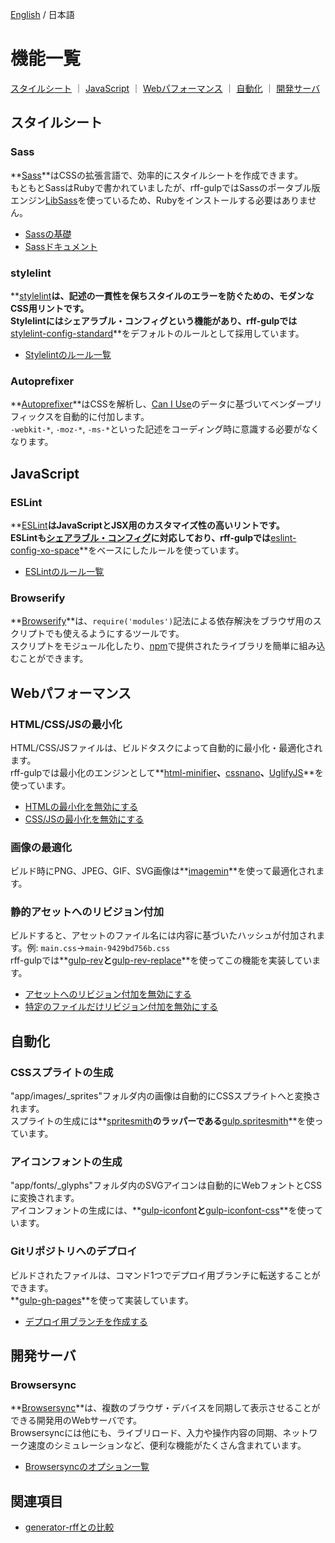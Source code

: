 [English](../help/features.md) / 日本語

# 機能一覧

[スタイルシート](#スタイルシート) ｜
[JavaScript](#javascript) ｜
[Webパフォーマンス](#webパフォーマンス) ｜
[自動化](#自動化) ｜
[開発サーバ](#開発サーバ)

## スタイルシート
### Sass
**[Sass](http://sass-lang.com/)**はCSSの拡張言語で、効率的にスタイルシートを作成できます。  
もともとSassはRubyで書かれていましたが、rff-gulpではSassのポータブル版エンジン[LibSass](http://sass-lang.com/libsass)を使っているため、Rubyをインストールする必要はありません。

- [Sassの基礎](http://sass-lang.com/guide)
- [Sassドキュメント](http://sass-lang.com/documentation/file.SASS_REFERENCE.html)

### stylelint
**[stylelint](http://stylelint.io/)**は、記述の一貫性を保ちスタイルのエラーを防ぐための、モダンなCSS用リントです。  
Stylelintにはシェアラブル・コンフィグという機能があり、rff-gulpでは**[stylelint-config-standard](https://github.com/stylelint/stylelint-config-standard)**をデフォルトのルールとして採用しています。

- [Stylelintのルール一覧](http://stylelint.io/user-guide/rules/)

### Autoprefixer
**[Autoprefixer](https://github.com/postcss/autoprefixer)**はCSSを解析し、[Can I Use](http://caniuse.com/)のデータに基づいてベンダープリフィックスを自動的に付加します。  
`-webkit-*`, `-moz-*`, `-ms-*`といった記述をコーディング時に意識する必要がなくなります。

## JavaScript
### ESLint
**[ESLint](http://eslint.org/)**はJavaScriptとJSX用のカスタマイズ性の高いリントです。  
ESLintも[シェアラブル・コンフィグ](http://eslint.org/docs/developer-guide/shareable-configs)に対応しており、rff-gulpでは**[eslint-config-xo-space](https://github.com/sindresorhus/eslint-config-xo-space)**をベースにしたルールを使っています。

- [ESLintのルール一覧](http://eslint.org/docs/rules/)

### Browserify
**[Browserify](http://browserify.org/)**は、`require('modules')`記法による依存解決をブラウザ用のスクリプトでも使えるようにするツールです。  
スクリプトをモジュール化したり、[npm](https://www.npmjs.com/)で提供されたライブラリを簡単に組み込むことができます。

## Webパフォーマンス
### HTML/CSS/JSの最小化
HTML/CSS/JSファイルは、ビルドタスクによって自動的に最小化・最適化されます。  
rff-gulpでは最小化のエンジンとして**[html-minifier](https://github.com/kangax/html-minifier)**、**[cssnano](http://cssnano.co/)**、**[UglifyJS](http://lisperator.net/uglifyjs/)**を使っています。

- [HTMLの最小化を無効にする](disable-html-minification.md)
- [CSS/JSの最小化を無効にする](disable-css-js-minification.md)

### 画像の最適化
ビルド時にPNG、JPEG、GIF、SVG画像は**[imagemin](https://github.com/imagemin/imagemin)**を使って最適化されます。

### 静的アセットへのリビジョン付加
ビルドすると、アセットのファイル名には内容に基づいたハッシュが付加されます。例: `main.css`→`main-9429bd756b.css`  
rff-gulpでは**[gulp-rev](https://github.com/sindresorhus/gulp-rev)**と**[gulp-rev-replace](https://github.com/jamesknelson/gulp-rev-replace)**を使ってこの機能を実装しています。

- [アセットへのリビジョン付加を無効にする](disable-revisioning.md)
- [特定のファイルだけリビジョン付加を無効にする](disable-specific-revisioning.md)

## 自動化
### CSSスプライトの生成
"app/images/_sprites"フォルダ内の画像は自動的にCSSスプライトへと変換されます。  
スプライトの生成には**[spritesmith](https://github.com/Ensighten/spritesmith)**のラッパーである**[gulp.spritesmith](https://github.com/twolfson/gulp.spritesmith)**を使っています。

### アイコンフォントの生成
"app/fonts/_glyphs"フォルダ内のSVGアイコンは自動的にWebフォントとCSSに変換されます。  
アイコンフォントの生成には、**[gulp-iconfont](https://github.com/nfroidure/gulp-iconfont)**と**[gulp-iconfont-css](https://github.com/backflip/gulp-iconfont-css)**を使っています。

### Gitリポジトリへのデプロイ
ビルドされたファイルは、コマンド1つでデプロイ用ブランチに転送することができます。  
**[gulp-gh-pages](https://github.com/shinnn/gulp-gh-pages)**を使って実装しています。

- [デプロイ用ブランチを作成する](deploy-branch.md)

## 開発サーバ
### Browsersync
**[Browsersync](https://www.browsersync.io/)**は、複数のブラウザ・デバイスを同期して表示させることができる開発用のWebサーバです。  
Browsersyncには他にも、ライブリロード、入力や操作内容の同期、ネットワーク速度のシミュレーションなど、便利な機能がたくさん含まれています。

- [Browsersyncのオプション一覧](https://www.browsersync.io/docs/options)

## 関連項目
- [generator-rffとの比較](compare-rff.md)
